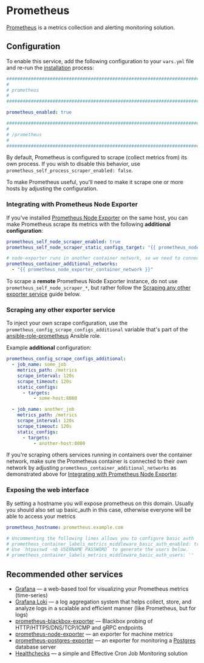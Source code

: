 # Prometheus

[Prometheus](https://prometheus.io/) is a metrics collection and alerting monitoring solution.


## Configuration

To enable this service, add the following configuration to your `vars.yml` file and re-run the [installation](../installing.md) process:

```yaml
########################################################################
#                                                                      #
# prometheus                                                           #
#                                                                      #
########################################################################

prometheus_enabled: true

########################################################################
#                                                                      #
# /prometheus                                                          #
#                                                                      #
########################################################################
```

By default, Prometheus is configured to scrape (collect metrics from) its own process. If you wish to disable this behavior, use `prometheus_self_process_scraper_enabled: false`.

To make Prometheus useful, you'll need to make it scrape one or more hosts by adjusting the configuration.


### Integrating with Prometheus Node Exporter

If you've installed [Prometheus Node Exporter](prometheus-node-exporter.md) on the same host, you can make Prometheus scrape its metrics with the following **additional configuration**:

```yaml
prometheus_self_node_scraper_enabled: true
prometheus_self_node_scraper_static_configs_target: "{{ prometheus_node_exporter_identifier }}:9100"

# node-exporter runs in another container network, so we need to connect to it.
prometheus_container_additional_networks:
  - "{{ prometheus_node_exporter_container_network }}"
```

To scrape a **remote** Prometheus Node Exporter instance, do not use `prometheus_self_node_scraper_*`, but rather follow the [Scraping any other exporter service](#scraping-any-other-exporter-service) guide below.


### Scraping any other exporter service

To inject your own scrape configuration, use the `prometheus_config_scrape_configs_additional` variable that's part of the [ansible-role-prometheus](https://github.com/mother-of-all-self-hosting/ansible-role-prometheus) Ansible role.

Example **additional** configuration:

```yaml
prometheus_config_scrape_configs_additional:
  - job_name: some_job
    metrics_path: /metrics
    scrape_interval: 120s
    scrape_timeout: 120s
    static_configs:
      - targets:
          - some-host:8080

  - job_name: another_job
    metrics_path: /metrics
    scrape_interval: 120s
    scrape_timeout: 120s
    static_configs:
      - targets:
          - another-host:8080
```

If you're scraping others services running in containers over the container network, make sure the Prometheus container is connected to their own network by adjusting `prometheus_container_additional_networks` as demonstrated above for [Integrating with Prometheus Node Exporter](#integrating-with-prometheus-node-exporter).


### Exposing the web interface

By setting a hostname you will expose prometheus on this domain.
Usually you should also set up basic_auth in this case, otherwise everyone will be able to access your metrics

```yaml
prometheus_hostname: prometheus.example.com

# Uncommenting the following lines allows you to configure basic auth
# prometheus_container_labels_metrics_middleware_basic_auth_enabled: true
# Use `htpasswd -nb USERNAME PASSWORD` to generate the users below.
# prometheus_container_labels_metrics_middleware_basic_auth_users: ''
```

## Recommended other services

- [Grafana](grafana.md) — a web-based tool for visualizing your Prometheus metrics (time-series)
- [Grafana Loki](grafana-loki.md) — a log aggregation system that helps collect, store, and analyze logs in a scalable and efficient manner (like Prometheus, but for logs)
- [prometheus-blackbox-exporter](prometheus-blackbox-exporter.md) — Blackbox probing of HTTP/HTTPS/DNS/TCP/ICMP and gRPC endpoints
- [prometheus-node-exporter](prometheus-node-exporter.md) — an exporter for machine metrics
- [prometheus-postgres-exporter](prometheus-postgres-exporter.md) — an exporter for monitoring a [Postgres](postgres.md) database server
- [Healthchecks](healthchecks.md) — a simple and Effective Cron Job Monitoring solution
